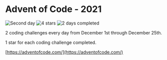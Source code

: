 # Advent of Code - 2021

![Second day](https://img.shields.io/badge/day%20-2-blue)
![4 stars](https://img.shields.io/badge/stars%20⭐-4-orange)
![2 days completed](https://img.shields.io/badge/days%20completed-2-purple)

2 coding challenges every day from December 1st through December 25th.

1 star for each coding challenge completed.

[https://adventofcode.com/](https://adventofcode.com/)
